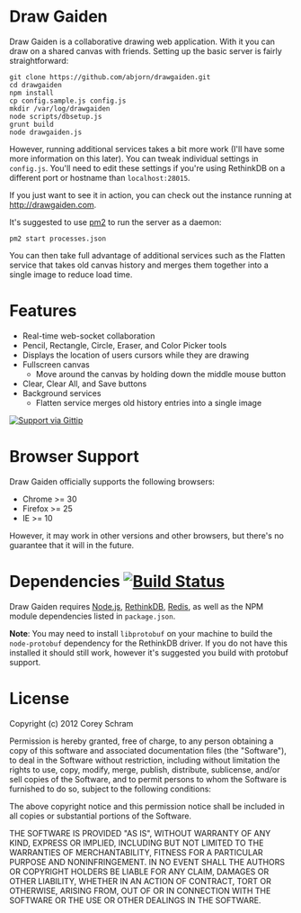 # Draw Gaiden

Draw Gaiden is a collaborative drawing web application. With it you can draw on a shared canvas with friends. Setting up the basic server is fairly straightforward:

	git clone https://github.com/abjorn/drawgaiden.git
	cd drawgaiden
	npm install
	cp config.sample.js config.js
	mkdir /var/log/drawgaiden
	node scripts/dbsetup.js
	grunt build
	node drawgaiden.js

However, running additional services takes a bit more work (I'll have some more information on this later). You can tweak individual settings in `config.js`. You'll need to edit these settings if you're using RethinkDB on a different port or hostname than `localhost:28015`.

If you just want to see it in action, you can check out the instance running at http://drawgaiden.com.

It's suggested to use [pm2](https://github.com/Unitech/pm2) to run the server as a daemon:

	pm2 start processes.json

You can then take full advantage of additional services such as the Flatten service that takes old canvas history and merges them together into a single image to reduce load time.

# Features

* Real-time web-socket collaboration
* Pencil, Rectangle, Circle, Eraser, and Color Picker tools
* Displays the location of users cursors while they are drawing
* Fullscreen canvas
    + Move around the canvas by holding down the middle mouse button
* Clear, Clear All, and Save buttons
* Background services
    + Flatten service merges old history entries into a single image

[![Support via Gittip](https://rawgithub.com/twolfson/gittip-badge/0.1.0/dist/gittip.png)](https://www.gittip.com/abjorn/)

# Browser Support

Draw Gaiden officially supports the following browsers:

* Chrome >= 30
* Firefox >= 25
* IE >= 10

However, it may work in other versions and other browsers, but there's no guarantee that it will in the future.

# Dependencies [![Build Status](https://david-dm.org/Abjorn/drawgaiden.png)](https://david-dm.org/Abjorn/drawgaiden)

Draw Gaiden requires [Node.js](http://nodejs.org), [RethinkDB](http://www.rethinkdb.com), [Redis](http://redis.io/), as well as the NPM module dependencies listed in `package.json`.

**Note**: You may need to install `libprotobuf` on your machine to build the `node-protobuf` dependency for the RethinkDB driver. If you do not have this installed it should still work, however it's suggested you build with protobuf support.

# License

Copyright (c) 2012 Corey Schram

Permission is hereby granted, free of charge, to any person obtaining a copy of this software and associated documentation files (the "Software"), to deal in the Software without restriction, including without limitation the rights to use, copy, modify, merge, publish, distribute, sublicense, and/or sell copies of the Software, and to permit persons to whom the Software is furnished to do so, subject to the following conditions:

The above copyright notice and this permission notice shall be included in all copies or substantial portions of the Software.

THE SOFTWARE IS PROVIDED "AS IS", WITHOUT WARRANTY OF ANY KIND, EXPRESS OR IMPLIED, INCLUDING BUT NOT LIMITED TO THE WARRANTIES OF MERCHANTABILITY, FITNESS FOR A PARTICULAR PURPOSE AND NONINFRINGEMENT. IN NO EVENT SHALL THE AUTHORS OR COPYRIGHT HOLDERS BE LIABLE FOR ANY CLAIM, DAMAGES OR OTHER LIABILITY, WHETHER IN AN ACTION OF CONTRACT, TORT OR OTHERWISE, ARISING FROM, OUT OF OR IN CONNECTION WITH THE SOFTWARE OR THE USE OR OTHER DEALINGS IN THE SOFTWARE.
